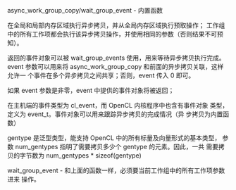 async_work_group_copy/wait_group_event - 内置函数

在全局和局部内存区域执行异步拷贝，并从全局内存区域执行预取操作；
工作组中的所有工作项都会执行该异步拷贝操作，并使用相同的参数（否则结果不可预知）。

返回的事件对象可以被 wait_group_events 使用，用来等待异步拷贝执行完成。
event 参数可以用来将 async_work_group_copy 和前面的异步拷贝关联，这样允许一
个事件在多个异步拷贝之间共享；否则，event 传入 0 即可。

如果 event 参数是非零，event 中提供的事件对象将被返回；

在主机端的事件类型为 cl_event，而 OpenCL 内核程序中也含有事件对象
类型，定义为 event_t。事件对象可以用来跟踪异步拷贝的完成情况（异
步拷贝为内置函数）

gentype 是泛型类型，能支持 OpenCL 中的所有标量及向量形式的基本类型，
参数 num_gentypes 指明了需要拷贝多少个 gentype 的元素。因此，一共
需要拷贝的字节数为 num_gentypes * sizeof(gentype)


wait_group_event - 和上面的函数一样，必须要当前工作组中的所有工作项参数进来
操作。

